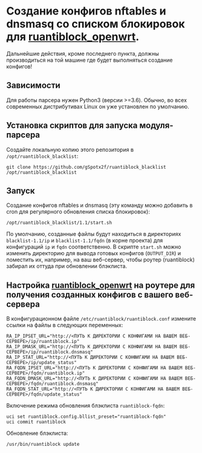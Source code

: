 # Создание конфигов nftables и dnsmasq со списком блокировок для [ruantiblock_openwrt](https://github.com/gSpotx2f/ruantiblock_openwrt).

Дальнейшие действия, кроме последнего пункта, должны производиться на той машине где будет выполняться создание конфигов!

## Зависимости

Для работы парсера нужен Python3 (версии >=3.6). Обычно, во всех современных дистрибутивах Linux он уже установлен по умолчанию.

## Установка скриптов для запуска модуля-парсера

Создайте локальную копию этого репозитория в `/opt/ruantiblock_blacklist`:

    git clone https://github.com/gSpotx2f/ruantiblock_blacklist /opt/ruantiblock_blacklist

## Запуск

Создание конфигов nftables и dnsmasq (эту команду можно добавить в cron для регулярного обновления списка блокировок):

    /opt/ruantiblock_blacklist/1.1/start.sh

По умолчанию, созданные файлы будут находиться в директориях `blacklist-1.1/ip` и `blacklist-1.1/fqdn` (в корне проекта) для конфигураций `ip` и `fqdn` соответственно. В скрипте `start.sh` можно изменить директорию для вывода готовых конфигов (`OUTPUT_DIR`) и поместить их, например, на ваш веб-сервер, чтобы роутер (ruantiblock) забирал их оттуда при обновлении блэклиста.

## Настройка [ruantiblock_openwrt](https://github.com/gSpotx2f/ruantiblock_openwrt) на роутере для получения созданных конфигов с вашего веб-сервера

В конфигурационном файле `/etc/ruantiblock/ruantiblock.conf` измените ссылки на файлы в следующих переменных:

    RA_IP_IPSET_URL="http://<ПУТЬ К ДИРЕКТОРИИ С КОНФИГАМИ НА ВАШЕМ ВЕБ-СЕРВЕРЕ>/ip/ruantiblock.ip"
    RA_IP_DMASK_URL="http://<ПУТЬ К ДИРЕКТОРИИ С КОНФИГАМИ НА ВАШЕМ ВЕБ-СЕРВЕРЕ>/ip/ruantiblock.dnsmasq"
    RA_IP_STAT_URL="http://<ПУТЬ К ДИРЕКТОРИИ С КОНФИГАМИ НА ВАШЕМ ВЕБ-СЕРВЕРЕ>/ip/update_status"
    RA_FQDN_IPSET_URL="http://<ПУТЬ К ДИРЕКТОРИИ С КОНФИГАМИ НА ВАШЕМ ВЕБ-СЕРВЕРЕ>/fqdn/ruantiblock.ip"
    RA_FQDN_DMASK_URL="http://<ПУТЬ К ДИРЕКТОРИИ С КОНФИГАМИ НА ВАШЕМ ВЕБ-СЕРВЕРЕ>/fqdn/ruantiblock.dnsmasq"
    RA_FQDN_STAT_URL="http://<ПУТЬ К ДИРЕКТОРИИ С КОНФИГАМИ НА ВАШЕМ ВЕБ-СЕРВЕРЕ>/fqdn/update_status"

Включение режима обновления блэклиста `ruantiblock-fqdn`:

    uci set ruantiblock.config.bllist_preset="ruantiblock-fqdn"
    uci commit ruantiblock

Обновление блэклиста:

    /usr/bin/ruantiblock update
